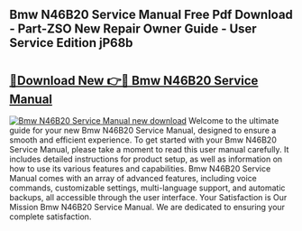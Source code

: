 ## Bmw N46B20 Service Manual Free Pdf Download - Part-ZSO New Repair Owner Guide - User Service Edition jP68b

# <h2><a href="http://bc47077.oget.top/?id=Bmw+N46B20+Service+Manual">🔗Download New 👉🔴 Bmw N46B20 Service Manual</a></h2>

[![Bmw N46B20 Service Manual new download](https://i.imgur.com/5g1atiW.png)](http://bc47077.oget.top/?id=Bmw+N46B20+Service+Manual)
Welcome to the ultimate guide for your new Bmw N46B20 Service Manual, designed to ensure a smooth and efficient experience. To get started with your Bmw N46B20 Service Manual, please take a moment to read this user manual carefully. It includes detailed instructions for product setup, as well as information on how to use its various features and capabilities. Bmw N46B20 Service Manual comes with an array of advanced features, including voice commands, customizable settings, multi-language support, and automatic backups, all accessible through the user interface. Your Satisfaction is Our Mission Bmw N46B20 Service Manual. We are dedicated to ensuring your complete satisfaction.
